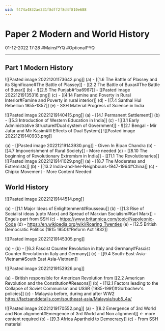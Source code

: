 ```yaml
---
uid: f474a4832ae331f8dff2f8d4f810e688
---
```


# Paper 2 Modern and World History
01-12-2022 17:28
#MainsPYQ #OptionalPYQ 

---

## Part 1 Modern History

![[Pasted image 20221201173642.png]]
(a)
	- [[1.6 The Battle of Plassey and its Significane#The Battle of Plassey]]
	- [[2.2 The Battle of Buxar#The Battle of Buxar]]
(b)
	- ![[2.5 The Punjab#^ba6967]]
	- [[Pasted image 20221219135316.png]]
(c)
	- [[4.14 Famine and Poverty in Rural Interior#Famine and Poverty in rural interior]]
(d)
	- [[7.4 Santhal Hul Rebellion 1855-1857]]
(e)
	- SSH Material Progress of Science in India

![[Pasted image 20221219140415.png]]
(a)
	- [[4.1 Permanent Settlement]]
(b)
	- [[5.3 Introduction of Western Education in India]]
(c)
	- ![[3.1 Early Administrative Structure#Dual system of Government]]
	- ![[2.1 Bengal - Mir Jafar and Mir Kasim#Ill Effects of Dual System]]
![[Pasted image 20221219140933.png]]

(a)
	- [[Pasted image 20221219143930.png]]
	- Given In Bipan Chandra
(b)
	- [[4.7 Impoverishment of Rural Society]]
	- More needed
(c) 
	- [[8.10 The beginning of Revolutionary Extremism in India]]
	- [[11.1 The Revolutionaries]]
![[Pasted image 20221219141029.png]]
(a)
	- [[8.7 The Moderates and Extremists]]
(b)
	- [[13.2 India-and-her-Neighbours-1947-1964#China]]
(c)
	- Chipko Movement
	- More Content Needed

## World History

![[Pasted image 20221219144514.png]]

(a)
	- [[1.1 Major Ideas of Enlightenment#Rousseau]]
(b)
	- [[1.3 Rise of Socialist ideas (upto Marx) and Spread of Marxian Socialism#Karl Marx]]
	- Engels part from SSH
(c)
	- https://www.britannica.com/topic/Napoleonic-Code
(d)
	- https://en.wikipedia.org/wiki/Roaring_Twenties
(e)
	- [[2.5 British Democratic Politics (1815 1850)#Reform Act 1832]]

![[Pasted image 20221219145305.png]]

(a)
	- 
(b)
	- [[6.3 Fascist Counter Revolution in Italy and Germany#Fascist Counter Revolution in Italy and Germany]]
(c)
	- [[9.4 South-East-Asia-Vietnam#South East Asia-Vietnam]]

![[Pasted image 20221219152926.png]]

(a)
	- British responsible for American Revolution from [[2.2 American Revolution and the Constitution#Reasons]]
(b)
	- [[12.1 Factors leading to the Collapse of Soviet Communism and USSR (1985-1991)#Gorbachev's policies]]
(c)
	- Malaysia before, during and after WW2 https://factsanddetails.com/southeast-asia/Malaysia/sub5_4a/

![[Pasted image 20221219170552.png]]
(a)
	- [[8.2 Emergence of 3rd World and Non alignment#Emergence of 3rd World and Non alignment]] <- more content required
(b)
	- [[9.3 Africa Apartheid to Democracy]]
(c)
	- From SSH material